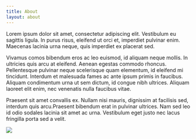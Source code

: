```yaml
---
title: About
layout: about
---
```

Lorem ipsum dolor sit amet, consectetur adipiscing elit. Vestibulum eu sagittis ligula. In purus risus, eleifend ut orci et, imperdiet pulvinar enim. Maecenas lacinia urna neque, quis imperdiet ex placerat sed.

Vivamus comos bibendum eros ac leo euismod, id aliquam neque mollis. In ultricies quis arcu at eleifend. Aenean egestas commodo rhoncus. Pellentesque pulvinar neque scelerisque quam elementum, id eleifend mi tincidunt. Interdum et malesuada fames ac ante ipsum primis in faucibus. Aliquam condimentum urna ut sem dictum, id congue nibh ultrices. Aliquam laoreet elit enim, nec venenatis nulla faucibus vitae. 

Praesent sit amet convallis ex. Nullam nisi mauris, dignissim at facilisis sed, interdum quis arcu.Praesent bibendum erat in pulvinar ultrices. Nam sed leo id odio sodales lacinia sit amet ac urna. Vestibulum eget justo nec lacus fringilla porta sed a velit.

![](/img/uploads/test_img.jpg)
